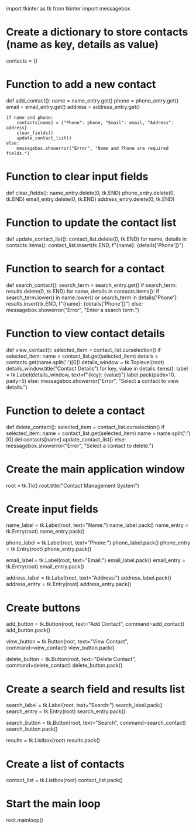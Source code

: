 import tkinter as tk
from tkinter import messagebox

# Create a dictionary to store contacts (name as key, details as value)
contacts = {}

# Function to add a new contact
def add_contact():
    name = name_entry.get()
    phone = phone_entry.get()
    email = email_entry.get()
    address = address_entry.get()
    
    if name and phone:
        contacts[name] = {"Phone": phone, "Email": email, "Address": address}
        clear_fields()
        update_contact_list()
    else:
        messagebox.showerror("Error", "Name and Phone are required fields.")

# Function to clear input fields
def clear_fields():
    name_entry.delete(0, tk.END)
    phone_entry.delete(0, tk.END)
    email_entry.delete(0, tk.END)
    address_entry.delete(0, tk.END)

# Function to update the contact list
def update_contact_list():
    contact_list.delete(0, tk.END)
    for name, details in contacts.items():
        contact_list.insert(tk.END, f"{name}: {details['Phone']}")

# Function to search for a contact
def search_contact():
    search_term = search_entry.get()
    if search_term:
        results.delete(0, tk.END)
        for name, details in contacts.items():
            if search_term.lower() in name.lower() or search_term in details['Phone']:
                results.insert(tk.END, f"{name}: {details['Phone']}")
    else:
        messagebox.showerror("Error", "Enter a search term.")

# Function to view contact details
def view_contact():
    selected_item = contact_list.curselection()
    if selected_item:
        name = contact_list.get(selected_item)
        details = contacts.get(name.split(':')[0])
        details_window = tk.Toplevel(root)
        details_window.title("Contact Details")
        for key, value in details.items():
            label = tk.Label(details_window, text=f"{key}: {value}")
            label.pack(padx=10, pady=5)
    else:
        messagebox.showerror("Error", "Select a contact to view details.")

# Function to delete a contact
def delete_contact():
    selected_item = contact_list.curselection()
    if selected_item:
        name = contact_list.get(selected_item)
        name = name.split(':')[0]
        del contacts[name]
        update_contact_list()
    else:
        messagebox.showerror("Error", "Select a contact to delete.")

# Create the main application window
root = tk.Tk()
root.title("Contact Management System")

# Create input fields
name_label = tk.Label(root, text="Name:")
name_label.pack()
name_entry = tk.Entry(root)
name_entry.pack()

phone_label = tk.Label(root, text="Phone:")
phone_label.pack()
phone_entry = tk.Entry(root)
phone_entry.pack()

email_label = tk.Label(root, text="Email:")
email_label.pack()
email_entry = tk.Entry(root)
email_entry.pack()

address_label = tk.Label(root, text="Address:")
address_label.pack()
address_entry = tk.Entry(root)
address_entry.pack()

# Create buttons
add_button = tk.Button(root, text="Add Contact", command=add_contact)
add_button.pack()

view_button = tk.Button(root, text="View Contact", command=view_contact)
view_button.pack()

delete_button = tk.Button(root, text="Delete Contact", command=delete_contact)
delete_button.pack()

# Create a search field and results list
search_label = tk.Label(root, text="Search:")
search_label.pack()
search_entry = tk.Entry(root)
search_entry.pack()

search_button = tk.Button(root, text="Search", command=search_contact)
search_button.pack()

results = tk.Listbox(root)
results.pack()

# Create a list of contacts
contact_list = tk.Listbox(root)
contact_list.pack()

# Start the main loop
root.mainloop()
